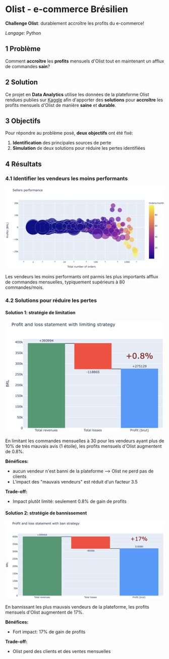 # Olist - e-commerce Brésilien


**Challenge Olist**: durablement accroître les profits du e-commerce!

*Langage:* Python

<!--more-->

## 1 Problème

Comment **accroître** les **profits** mensuels d'Olist tout en maintenant un afflux de commandes **sain**? 

## 2 Solution

Ce projet en **Data Analytics** utilise les données de la plateforme Olist rendues publies sur [Kaggle](https://www.kaggle.com/olistbr/brazilian-ecommerce) afin d'apporter des **solutions** pour **accroître** les profits mensuels d'Olist de manière **saine** et **durable**.

## 3 Objectifs

Pour répondre au problème posé, **deux objectifs** ont été fixé:

1. **Identification** des principales sources de perte
2. **Simulation** de deux solutions pour réduire les pertes identifiées

## 4 Résultats

### 4.1 Identifier les vendeurs les moins performants

<img src="data_viz.png" alt="low-performing sellers" width="800"/>

Les vendeurs les moins performants ont parmis les plus importants afflux de commandes mensuelles, typiquement supérieurs à 80 commandes/mois.

### 4.2 Solutions pour réduire les pertes

#### **Solution 1:** stratégie de limitation

<img src="solution1.png" alt="first solution" width="600"/>

En limitant les commandes mensuelles à 30 pour les vendeurs ayant plus de 10% de très mauvais avis (1 étoile), les profits mensuels d'Olist augmentent de 0.8%.

**Bénéfices:** 
* aucun vendeur n'est banni de la plateforme --> Olist ne perd pas de clients
* L'impact des "mauvais vendeurs" est réduit d'un facteur 3.5

**Trade-off:**
* Impact plutôt limité: seulement 0.8% de gain de profits

#### **Solution 2:** stratégie de bannissement

<img src="solution2.png" alt="second solution" width="700"/>

En bannissant les plus mauvais vendeurs de la plateforme, les profits mensuels d'Olist augmentent de 17%.

**Bénéfices:** 
* Fort impact: 17% de gain de profits

**Trade-off:**
* Olist perd des clients et des ventes mensuelles
